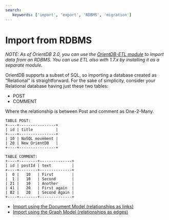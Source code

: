 ```yaml
---
search:
   keywords: ['import', 'export', 'RDBMS', 'migration']
---
```


<!-- proofread 2015-12-11 SAM -->
# Import from RDBMS

*NOTE: As of OrientDB 2.0, you can use the [OrientDB-ETL module](https://github.com/orientechnologies/orientdb-etl/wiki/Import-from-DBMS) to import data from an RDBMS. You can use ETL also with 1.7.x by installing it as a separate module.*

OrientDB supports a subset of SQL, so importing a database created as "Relational" is straightforward. For the sake of simplicity, consider your Relational database having just these two tables:
- POST
- COMMENT

Where the relationship is between Post and comment as One-2-Many.

```
TABLE POST:
+----+----------------+
| id | title          |
+----+----------------+
| 10 | NoSQL movement |
| 20 | New OrientDB   |
+----+----------------+

TABLE COMMENT:
+----+--------+--------------+
| id | postId | text         |
+----+--------+--------------+
|  0 |   10   | First        |
|  1 |   10   | Second       |
| 21 |   10   | Another      |
| 41 |   20   | First again  |
| 82 |   20   | Second Again |
+----+--------+--------------+
```

- [Import using the Document Model (relationships as links)](Import-RDBMS-to-Document-Model.md)
- [Import using the Graph Model (relationships as edges)](Import-RDBMS-to-Graph-Model.md)
